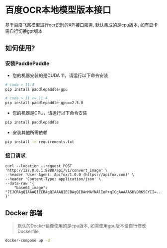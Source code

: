 # 百度OCR本地模型版本接口
基于百度飞浆模型进行ocr识别的API接口服务, 默认集成的是cpu版本, 如有显卡需自行切换gpt版本

## 如何使用?

### 安装PaddlePaddle
- 您的机器安装的是CUDA 11，请运行以下命令安装
```bash
# cuda > 11.4
pip install paddlepaddle-gpu

# cuda > 11 <= 11.4
pip install paddlepaddle-gpu==2.5.0
```

- 您的机器是CPU，请运行以下命令安装
```bash
pip install paddlepaddle
```

- 安装其他所需依赖
```bash
pip install -r requirements.txt
```

### 接口请求
```curl
curl --location --request POST 'http://127.0.0.1:9880/api/v1/convert_image' \
--header 'User-Agent: Apifox/1.0.0 (https://apifox.com)' \
--header 'Content-Type: application/json' \
--data-raw '{
    "base64_image": "7EJCRAgQIAAAQIECBAgQIAAAQIECBAgQIBAnMAfNAlIoP+qICgAAAAASUVORK5CYII=...."
}'
```

## Docker 部署

> 默认的Docker镜像使用的是cpu版本, 如需使用gpu版本请自行修改Dockerfile

```bash
docker-compose up -d
```